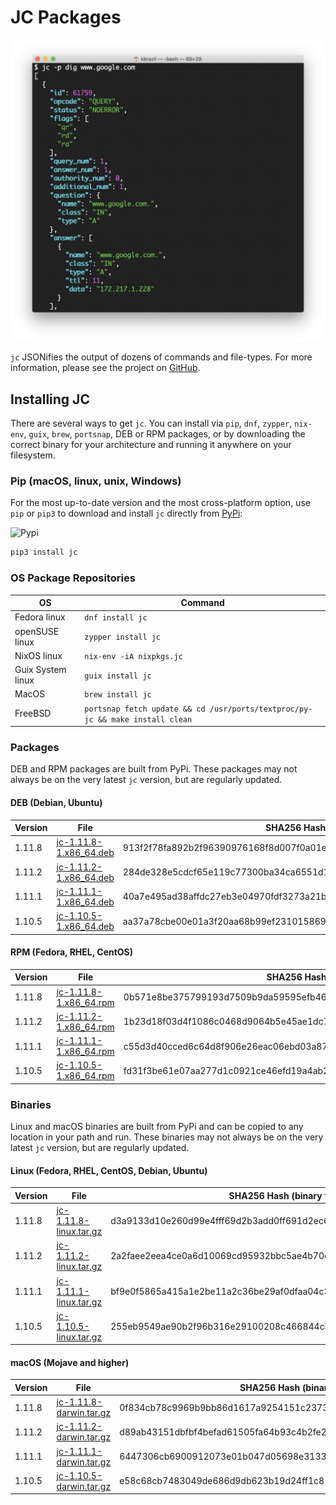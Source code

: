 # JC Packages

![jc](https://github.com/kellyjonbrazil/jc-packaging/raw/master/images/jc-dig.png)

`jc` JSONifies the output of dozens of commands and file-types. For more information, please see the project on [GitHub](https://github.com/kellyjonbrazil/jc).

## Installing JC
There are several ways to get `jc`. You can install via `pip`, `dnf`, `zypper`, `nix-env`, `guix`, `brew`, `portsnap`, DEB or RPM packages, or by downloading the correct binary for your architecture and running it anywhere on your filesystem.

### Pip (macOS, linux, unix, Windows)
For the most up-to-date version and the most cross-platform option, use `pip` or `pip3` to download and install `jc` directly from [PyPi](https://pypi.org/project/jc/):

![Pypi](https://img.shields.io/pypi/v/jc.svg)


```bash
pip3 install jc
```

### OS Package Repositories

| OS                    | Command                                                                       | 
|-----------------------|-------------------------------------------------------------------------------|
| Fedora linux          | `dnf install jc`                                                              |
| openSUSE linux        | `zypper install jc`                                                           |
| NixOS linux           | `nix-env -iA nixpkgs.jc`                                                      |
| Guix System linux     | `guix install jc`                                                             |
| MacOS                 | `brew install jc`                                                             |
| FreeBSD               | `portsnap fetch update && cd /usr/ports/textproc/py-jc && make install clean` |

### Packages
DEB and RPM packages are built from PyPi. These packages may not always be on the very latest `jc` version, but are regularly updated.

#### DEB (Debian, Ubuntu)

| Version   | File                                                                                             | SHA256 Hash                                                       |
|-----------|--------------------------------------------------------------------------------------------------|-------------------------------------------------------------------|
| 1.11.8    | [jc-1.11.8-1.x86_64.deb](https://jc-packages.s3-us-west-1.amazonaws.com/jc-1.11.8-1.x86_64.deb)  | 913f2f78fa892b2f96390976168f8d007f0a01e2c4ad0410d3c0bf8524b93c78  |
| 1.11.2    | [jc-1.11.2-1.x86_64.deb](https://jc-packages.s3-us-west-1.amazonaws.com/jc-1.11.2-1.x86_64.deb)  | 284de328e5cdcf65e119c77300ba34ca6551d1830812abfe615f9f0057458e5c  |
| 1.11.1    | [jc-1.11.1-1.x86_64.deb](https://jc-packages.s3-us-west-1.amazonaws.com/jc-1.11.1-1.x86_64.deb)  | 40a7e495ad38affdc27eb3e04970fdf3273a21b1ef9244978acaee2b77c508a7  |
| 1.10.5    | [jc-1.10.5-1.x86_64.deb](https://jc-packages.s3-us-west-1.amazonaws.com/jc-1.10.5-1.x86_64.deb)  | aa37a78cbe00e01a3f20aa68b99ef23101586968646cdc2d177b32aedc9d560d  |


#### RPM (Fedora, RHEL, CentOS)

| Version   | File                                                                                             | SHA256 Hash                                                       |
|-----------|--------------------------------------------------------------------------------------------------|-------------------------------------------------------------------|
| 1.11.8    | [jc-1.11.8-1.x86_64.rpm](https://jc-packages.s3-us-west-1.amazonaws.com/jc-1.11.8-1.x86_64.rpm)  | 0b571e8be375799193d7509b9da59595efb4626fd420f97fed5b66a1685d0322  |
| 1.11.2    | [jc-1.11.2-1.x86_64.rpm](https://jc-packages.s3-us-west-1.amazonaws.com/jc-1.11.2-1.x86_64.rpm)  | 1b23d18f03d4f1086c0468d9064b5e45ae1dc7319df376ecec4e792da4cd8b93  |
| 1.11.1    | [jc-1.11.1-1.x86_64.rpm](https://jc-packages.s3-us-west-1.amazonaws.com/jc-1.11.1-1.x86_64.rpm)  | c55d3d40cced6c64d8f906e26eac06ebd03a87c8adcb6d5f8b223b3844c97753  |
| 1.10.5    | [jc-1.10.5-1.x86_64.rpm](https://jc-packages.s3-us-west-1.amazonaws.com/jc-1.10.5-1.x86_64.rpm)  | fd31f3be61e07aa277d1c0921ce46efd19a4ab2b211718bca377e6ff35b968c0  |


### Binaries
Linux and macOS binaries are built from PyPi and can be copied to any location in your path and run. These binaries may not always be on the very latest `jc` version, but are regularly updated.

#### Linux (Fedora, RHEL, CentOS, Debian, Ubuntu)

| Version   | File                                                                                                 | SHA256 Hash (binary file)                                         |
|-----------|------------------------------------------------------------------------------------------------------|-------------------------------------------------------------------|
| 1.11.8    | [jc-1.11.8-linux.tar.gz](https://jc-packages.s3-us-west-1.amazonaws.com/bin/jc-1.11.8-linux.tar.gz)  | d3a9133d10e260d99e4fff69d2b3add0ff691d2ec67bff710fd5296546f35966  |
| 1.11.2    | [jc-1.11.2-linux.tar.gz](https://jc-packages.s3-us-west-1.amazonaws.com/bin/jc-1.11.2-linux.tar.gz)  | 2a2faee2eea4ce0a6d10069cd95932bbc5ae4b70c6dc913502edbfe39a3f759f  |
| 1.11.1    | [jc-1.11.1-linux.tar.gz](https://jc-packages.s3-us-west-1.amazonaws.com/bin/jc-1.11.1-linux.tar.gz)  | bf9e0f5865a415a1e2be11a2c36be29af0dfaa04c3630f98761eb9779b0b5c28  |
| 1.10.5    | [jc-1.10.5-linux.tar.gz](https://jc-packages.s3-us-west-1.amazonaws.com/bin/jc-1.10.5-linux.tar.gz)  | 255eb9549ae90b2f96b316e29100208c466844cb13cbe9659770c6176fa4a502  |


#### macOS (Mojave and higher)

| Version   | File                                                                                                   | SHA256 Hash (binary file)                                         |
|-----------|--------------------------------------------------------------------------------------------------------|-------------------------------------------------------------------|
| 1.11.8    | [jc-1.11.8-darwin.tar.gz](https://jc-packages.s3-us-west-1.amazonaws.com/bin/jc-1.11.8-darwin.tar.gz)  | 0f834cb78c9969b9bb86d1617a9254151c2373976fef59c1ea1ee3bb9a7a3ab5  |
| 1.11.2    | [jc-1.11.2-darwin.tar.gz](https://jc-packages.s3-us-west-1.amazonaws.com/bin/jc-1.11.2-darwin.tar.gz)  | d89ab43151dbfbf4befad61505fa64b93c4b2fe2b4cd3250c7f0a3507e2d41a4  |
| 1.11.1    | [jc-1.11.1-darwin.tar.gz](https://jc-packages.s3-us-west-1.amazonaws.com/bin/jc-1.11.1-darwin.tar.gz)  | 6447306cb6900912073e01b047d05698e31332ddc560ba6a5ca2b20ea034a624  |
| 1.10.5    | [jc-1.10.5-darwin.tar.gz](https://jc-packages.s3-us-west-1.amazonaws.com/bin/jc-1.10.5-darwin.tar.gz)  | e58c68cb7483049de686d9db623b19d24ff1c81bcfb00af64bd54652fcbb02f9  |
